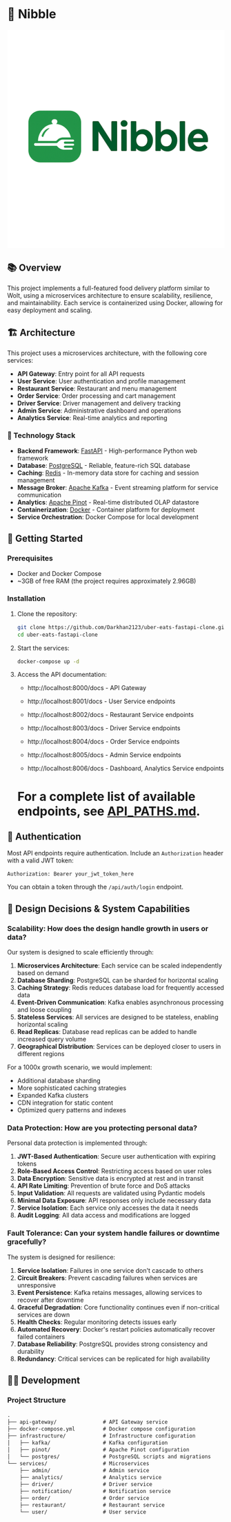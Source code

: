 # 🍔 Nibble

![Nibble Logo](/images/Nibble-logo.png)

## 📚 Overview

This project implements a full-featured food delivery platform similar to Wolt, using a microservices architecture to ensure scalability, resilience, and maintainability. Each service is containerized using Docker, allowing for easy deployment and scaling.

## 🏗️ Architecture

This project uses a microservices architecture, with the following core services:

- **API Gateway**: Entry point for all API requests
- **User Service**: User authentication and profile management
- **Restaurant Service**: Restaurant and menu management
- **Order Service**: Order processing and cart management
- **Driver Service**: Driver management and delivery tracking
- **Admin Service**: Administrative dashboard and operations
- **Analytics Service**: Real-time analytics and reporting

### 🔧 Technology Stack

- **Backend Framework**: [FastAPI](https://fastapi.tiangolo.com/) - High-performance Python web framework
- **Database**: [PostgreSQL](https://www.postgresql.org/) - Reliable, feature-rich SQL database
- **Caching**: [Redis](https://redis.io/) - In-memory data store for caching and session management
- **Message Broker**: [Apache Kafka](https://kafka.apache.org/) - Event streaming platform for service communication
- **Analytics**: [Apache Pinot](https://pinot.apache.org/) - Real-time distributed OLAP datastore
- **Containerization**: [Docker](https://www.docker.com/) - Container platform for deployment
- **Service Orchestration**: Docker Compose for local development

## 🚀 Getting Started

### Prerequisites

- Docker and Docker Compose
- ~3GB of free RAM (the project requires approximately 2.96GB)

### Installation

1. Clone the repository:
   ```bash
   git clone https://github.com/Darkhan2123/uber-eats-fastapi-clone.git
   cd uber-eats-fastapi-clone
   ```

2. Start the services:
   ```bash
   docker-compose up -d
   ```

3. Access the API documentation:
   - http://localhost:8000/docs - API Gateway

   - http://localhost:8001/docs - User Service endpoints

   - http://localhost:8002/docs - Restaurant Service endpoints

   - http://localhost:8003/docs - Driver Service endpoints

   - http://localhost:8004/docs - Order Service endpoints

   - http://localhost:8005/docs - Admin Service endpoints

   - http://localhost:8006/docs - Dashboard, Analytics Service endpoints

    # For a complete list of available endpoints, see [API_PATHS.md](API_PATHS.md).

## 🔐 Authentication

Most API endpoints require authentication. Include an `Authorization` header with a valid JWT token:

```
Authorization: Bearer your_jwt_token_here
```

You can obtain a token through the `/api/auth/login` endpoint.

## 🎯 Design Decisions & System Capabilities

### Scalability: How does the design handle growth in users or data?

Our system is designed to scale efficiently through:

1. **Microservices Architecture**: Each service can be scaled independently based on demand
2. **Database Sharding**: PostgreSQL can be sharded for horizontal scaling
3. **Caching Strategy**: Redis reduces database load for frequently accessed data
4. **Event-Driven Communication**: Kafka enables asynchronous processing and loose coupling
5. **Stateless Services**: All services are designed to be stateless, enabling horizontal scaling
6. **Read Replicas**: Database read replicas can be added to handle increased query volume
7. **Geographical Distribution**: Services can be deployed closer to users in different regions

For a 1000x growth scenario, we would implement:
- Additional database sharding
- More sophisticated caching strategies
- Expanded Kafka clusters
- CDN integration for static content
- Optimized query patterns and indexes

### Data Protection: How are you protecting personal data?

Personal data protection is implemented through:

1. **JWT-Based Authentication**: Secure user authentication with expiring tokens
2. **Role-Based Access Control**: Restricting access based on user roles
3. **Data Encryption**: Sensitive data is encrypted at rest and in transit
4. **API Rate Limiting**: Prevention of brute force and DoS attacks
5. **Input Validation**: All requests are validated using Pydantic models
6. **Minimal Data Exposure**: API responses only include necessary data
7. **Service Isolation**: Each service only accesses the data it needs
8. **Audit Logging**: All data access and modifications are logged

### Fault Tolerance: Can your system handle failures or downtime gracefully?

The system is designed for resilience:

1. **Service Isolation**: Failures in one service don't cascade to others
2. **Circuit Breakers**: Prevent cascading failures when services are unresponsive
3. **Event Persistence**: Kafka retains messages, allowing services to recover after downtime
4. **Graceful Degradation**: Core functionality continues even if non-critical services are down
5. **Health Checks**: Regular monitoring detects issues early
6. **Automated Recovery**: Docker's restart policies automatically recover failed containers
7. **Database Reliability**: PostgreSQL provides strong consistency and durability
8. **Redundancy**: Critical services can be replicated for high availability

## 👨‍💻 Development

### Project Structure

```
.
├── api-gateway/               # API Gateway service
├── docker-compose.yml         # Docker compose configuration
├── infrastructure/            # Infrastructure configuration
│   ├── kafka/                 # Kafka configuration
│   ├── pinot/                 # Apache Pinot configuration
│   └── postgres/              # PostgreSQL scripts and migrations
└── services/                  # Microservices
    ├── admin/                 # Admin service
    ├── analytics/             # Analytics service
    ├── driver/                # Driver service
    ├── notification/          # Notification service
    ├── order/                 # Order service
    ├── restaurant/            # Restaurant service
    └── user/                  # User service
```
